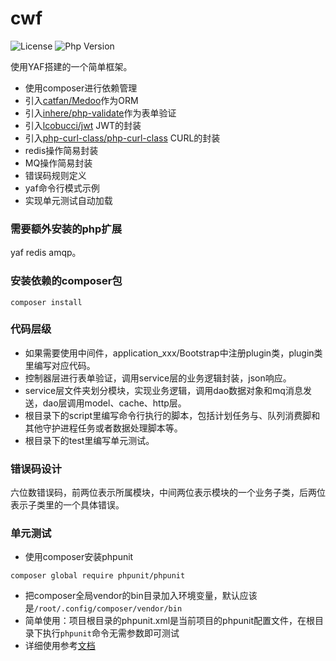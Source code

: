 # cwf

![License](https://img.shields.io/packagist/l/inhere/php-validate.svg?style=flat-square)
![Php Version](https://img.shields.io/badge/php-%3E=7.1-brightgreen.svg?maxAge=2592000)

使用YAF搭建的一个简单框架。

- 使用composer进行依赖管理
- 引入[catfan/Medoo](https://medoo.lvtao.net/doc.php)作为ORM
- 引入[inhere/php-validate](https://github.com/inhere/php-validate)作为表单验证
- 引入[lcobucci/jwt](https://github.com/lcobucci/jwt) JWT的封装
- 引入[php-curl-class/php-curl-class](https://github.com/php-curl-class/php-curl-class) CURL的封装
- redis操作简易封装
- MQ操作简易封装
- 错误码规则定义
- yaf命令行模式示例
- 实现单元测试自动加载


### 需要额外安装的php扩展

yaf redis amqp。

### 安装依赖的composer包

```
composer install
```

### 代码层级

- 如果需要使用中间件，application_xxx/Bootstrap中注册plugin类，plugin类里编写对应代码。
- 控制器层进行表单验证，调用service层的业务逻辑封装，json响应。
- service层文件夹划分模块，实现业务逻辑，调用dao数据对象和mq消息发送，dao层调用model、cache、http层。
- 根目录下的script里编写命令行执行的脚本，包括计划任务与、队列消费脚和其他守护进程任务或者数据处理脚本等。
- 根目录下的test里编写单元测试。

### 错误码设计

六位数错误码，前两位表示所属模块，中间两位表示模块的一个业务子类，后两位表示子类里的一个具体错误。

### 单元测试

- 使用composer安装phpunit
```
composer global require phpunit/phpunit
```
- 把composer全局vendor的bin目录加入环境变量，默认应该是`/root/.config/composer/vendor/bin`
- 简单使用：项目根目录的phpunit.xml是当前项目的phpunit配置文件，在根目录下执行`phpunit`命令无需参数即可测试
- 详细使用参考[文档](http://www.phpunit.cn/)

